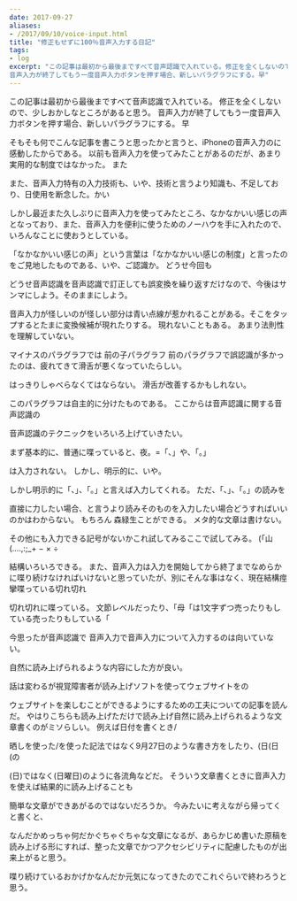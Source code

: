 ```yaml
---
date: 2017-09-27
aliases:
- /2017/09/10/voice-input.html
title: "修正もせずに100％音声入力する日記"
tags:
- log
excerpt: "この記事は最初から最後まですべて音声認識で入れている。修正を全くしないので、少しおかしなところがあると思う。
音声入力が終了してもう一度音声入力ボタンを押す場合、新しいパラグラフにする。早"
---
```


この記事は最初から最後まですべて音声認識で入れている。
修正を全くしないので、少しおかしなところがあると思う。
音声入力が終了してもう一度音声入力ボタンを押す場合、新しいパラグラフにする。
早

そもそも何でこんな記事を書こうと思ったかと言うと、iPhoneの音声入力のに感動したからである。
以前も音声入力を使ってみたことがあるのだが、あまり実用的な制度ではなかった。
また

また、音声入力特有の入力技術も、いや、技術と言うより知識も、不足しており、日使用を断念した。かい

しかし最近また久しぶりに音声入力を使ってみたところ、なかなかいい感じの声となっており、また、音声入力を便利に使うためのノーハウを手に入れたので、いろんなことに使おうとしている。

「なかなかいい感じの声」という言葉は「なかなかいい感じの制度」と言ったのをご見地したものである、いや、ご認識か。
どうせ今回も

どうせ音声認識を音声認識で訂正しても誤変換を繰り返すだけなので、今後はサンマにしよう。そのままにしよう。

音声入力が怪しいのが怪しい部分は青い点線が惹かれることがある。そこをタップするとたまに変換候補が現れたりする。
現れないこともある。
あまり法則性を理解していない。

マイナスのパラグラフでは
前の子パラグラフ
前のパラグラフで誤認識が多かったのは、疲れてきて滑舌が悪くなっていたらしい。

はっきりしゃべらなくてはならない。
滑舌が改善するかもしれない。

このパラグラフは自主的に分けたものである。
ここからは音声認識に関する音声認識の

音声認識のテクニックをいろいろ上げていきたい。

まず基本的に、普通に喋っていると、夜。=「、」や、「。」

は入力されない。
しかし、明示的に、いや。

しかし明示的に「、」、「。」と言えば入力してくれる。
ただ、「、」、「。」の読みを

直接に力したい場合、と言うより読みそのものを入力したい場合どうすればいいのかはわからない。
もちろん
森緑生ことができる。
メタ的な文章は書けない。

その他にも入力できる記号がないかこれ試してみるここで試してみる。
(「山(….,:;_+ − × ÷

結構いろいろできる。
また、音声入力は入力を開始してから終了までなめらかに喋り続けなければいけないと思っていたが、別にそんな事はなく、現在結構痙攣喋っている切れ切れ

切れ切れに喋っている。
文節レベルだったり、「母「は1文字ずつ売ったりもしている売ったりもしている「

今思ったが音声認識で
音声入力で音声入力について入力するのは向いていない。

自然に読み上げられるような内容にした方が良い。

話は変わるが視覚障害者が読み上げソフトを使ってウェブサイトをの

ウェブサイトを楽しむことができるようにするための工夫についての記事を読んだ。
やはりこちらも読み上げただけで読み上げ自然に読み上げられるような文章書くのがミソらしい。
例えば日付を書くとき/

晒しを使った/を使った記法ではなく9月27日のような書き方をしたり、(日(日(の

(日)ではなく(日曜日)のように各流角などだ。
そういう文章書くときに音声入力を使えば結果的に読み上げることも

簡単な文章ができあがるのではないだろうか。
今みたいに考えながら帰ってくと書くと、

なんだかめっちゃ何だかぐちゃぐちゃな文章になるが、あらかじめ書いた原稿を読み上げる形にすれば、整った文章でかつアクセシビリティに配慮したものが出来上がると思う。

喋り続けているおかげかなんだか元気になってきたのでこれぐらいで終わろうと思う。